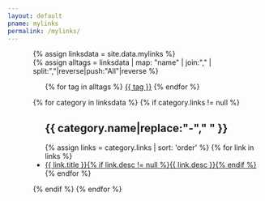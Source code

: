 ```yaml
---
layout: default 
pname: mylinks
permalink: /mylinks/
---
```


<section class="index-content mylinks" style="padding:0 0 0 50px;">
  {% assign linksdata = site.data.mylinks %}
  <div class="cate-bar">
      {% assign alltags = linksdata | map: "name" | join:"," | split:","|reverse|push:"All"|reverse %}
      <ul class="tags">
      {% for tag in alltags %}
          <a href="javascript:;" data-rel="{{ tag|replace: " ","-" }}" class="filter tag {% if tag == 'all'  %}active{% endif %}" >{{ tag }}</a>
      {% endfor %}
      </ul>
  </div>
  <div class="link-box">        
  {% for category in linksdata %}
  {% if category.links != null %}
      <ul class="post category" data-filter="{{ category.name|replace: " ","-"}}">
      <h2 class="title">{{ category.name|replace:"-"," " }}</h2>
      {% assign links = category.links | sort: 'order' %}
          {% for link in links %}
        <li>
            <a href="{{ link.link }}" target="something">{{ link.title }}{% if link.desc != null %}<span class="sub-title">{{ link.desc }}</span>{% endif %}</a>
        </li>
          {% endfor %}
      </ul>
  {% endif %}
  {% endfor %}
  </div>
</section>
<script type="text/javascript">randomTags("showall")</script>
